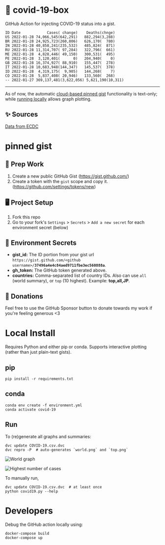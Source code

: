 # 🏥 covid-19-box

GitHub Action for injecting COVID-19 status into a gist.

```
ID Date            Cases( change)    Deaths(chnge)
US 2022-01-28 74,066,545(642,291)   882,294(3,288)
BR 2022-01-28 24,925,723(260,806)   626,170(  780)
IN 2022-01-28 40,858,241(235,532)   485,824(  871)
RU 2022-01-28 11,314,707( 97,284)   322,796(  661)
ME 2022-01-28  4,828,446( 49,150)   300,531(  495)
PE 2022-01-28  3,120,401(      0)   204,940(    0)
GB 2022-01-28 16,374,927( 88,910)   155,447(  278)
IT 2022-01-28 10,683,948(144,347)   145,537(  378)
ID 2022-01-28  4,319,175(  9,905)   144,268(    7)
CO 2022-01-28  5,837,408( 20,946)   133,560(  268)
-- 2022-01-27 369,137,481(3,622,056) 5,621,190(10,311)
```

---

As of now, the automatic [cloud-based pinned gist](#pinned-gist) functionality is text-only;
while [running locally](#local-install) allows graph plotting.

## ✨ Sources

[Data from ECDC](https://www.ecdc.europa.eu/en/publications-data/download-todays-data-geographic-distribution-covid-19-cases-worldwide)

# pinned gist

## 🎒 Prep Work
1. Create a new public GitHub Gist (https://gist.github.com/)
1. Create a token with the `gist` scope and copy it. (https://github.com/settings/tokens/new)

## 🖥 Project Setup
1. Fork this repo
1. Go to your fork's `Settings` > `Secrets` > `Add a new secret` for each environment secret (below)

## 🤫 Environment Secrets
- **gist_id:** The ID portion from your gist url `https://gist.github.com/<github username>/`**`37496a4e4c84aed9711fbe3ec560888a`**.
- **gh_token:** The GitHub token generated above.
- **countries:** Comma-separated list of country IDs. Also can use `all` (world summary), or `top` (10 highest). Example: **top,all,JP**.

## 💸 Donations

Feel free to use the GitHub Sponsor button to donate towards my work if you're feeling generous <3

# Local Install

Requires Python and either pip or conda. Supports interactive plotting (rather than just plain-text gists).

## pip

```
pip install -r requirements.txt
```

## conda

```
conda env create -f environment.yml
conda activate covid-19
```

## Run

To (re)generate all graphs and summaries:

```
dvc update COVID-19.csv.dvc
dvc repro -P  # auto-generates `world.png` and `top.png`
```

![World graph](world.png)

![Highest number of cases](top.png)

To manually run,

```
dvc update COVID-19.csv.dvc  # at least once
python covid19.py --help
```

# Developers

Debug the GitHub action locally using:

```
docker-compose build
docker-compose up
```
